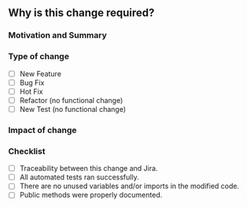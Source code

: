 ## Why is this change required?

### Motivation and Summary
<!--
Ticket, User Story, etc.
-->

### Type of change
<!--
Check all that best describes your change.
-->
- [ ] New Feature
- [ ] Bug Fix
- [ ] Hot Fix
- [ ] Refactor (no functional change)
- [ ] New Test (no functional change)

### Impact of change
<!--
Describe the **before** and **after** your change.
-->

### Checklist
- [ ] Traceability between this change and Jira.
- [ ] All automated tests ran successfully.
- [ ] There are no unused variables and/or imports in the modified code.
- [ ] Public methods were properly documented.
